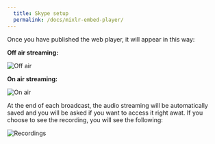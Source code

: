 ```yaml
---
  title: Skype setup
  permalink: /docs/mixlr-embed-player/
---
```

Once you have published the web player, it will appear in this way:

**Off air streaming:**

![Off air](../images/mixlr-pics/mixlr-6.png)


**On air streaming:**

![On air](../images/mixlr-pics/mixlr-7.png)

At the end of each broadcast, the audio streaming will be automatically saved and you will be asked if you want to access it right awat.
If you choose to see the recording, you will see the following:


![Recordings](../images/mixlr-pics/mixlr-8.png)